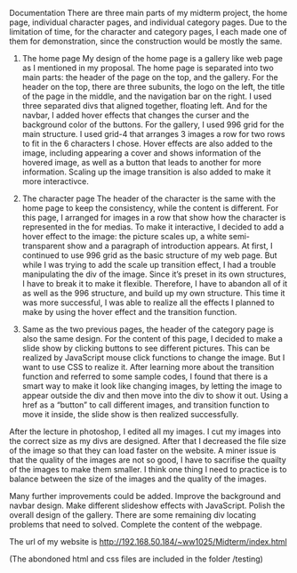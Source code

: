 Documentation
There are three main parts of my midterm project, the home page, individual character pages, and individual category pages. Due to the limitation of time, for the character and category pages, I each made one of them for demonstration, since the construction would be mostly the same.

1.	The home page
My design of the home page is a gallery like web page as I mentioned in my proposal. The home page is separated into two main parts: the header of the page on the top, and the gallery.
For the header on the top, there are three subunits, the logo on the left, the title of the page in the middle, and the navigation bar on the right. I used three separated divs that aligned together, floating left. And for the navbar, I added hover effects that changes the curser and the background color of the buttons. 
For the gallery, I used 996 grid for the main structure. I used grid-4 that arranges 3 images a row for two rows to fit in the 6 characters I chose. Hover effects are also added to the image, including appearing a cover and shows information of the hovered image, as well as a button that leads to another for more information. Scaling up the image transition is also added to make it more interactivce.

2.	The character page
The header of the character is the same with the home page to keep the consistency, while the content is different. 
For this page, I arranged for images in a row that show how the character is represented in the for medias. To make it interactive, I decided to add a hover effect to the image: the picture scales up, a white semi-transparent show and a paragraph of introduction appears. At first, I continued to use 996 grid as the basic structure of my web page. But while I was trying to add the scale up transition effect, I had a trouble manipulating the div of the image. Since it’s preset in its own structures, I have to break it to make it flexible. Therefore, I have to abandon all of it as well as the 996 structure, and build up my own structure. This time it was more successful, I was able to realize all the effects I planned to make by using the hover effect and the transition function.

3.	Same as the two previous pages, the header of the category page is also the same design.
For the content of this page, I decided to make a slide show by clicking buttons to see different pictures. This can be realized by JavaScript mouse click functions to change the image. But I want to use CSS to realize it. After learning more about the transition function and referred to some sample codes, I found that there is a smart way to make it look like changing images, by letting the image to appear outside the div and then move into the div to show it out. Using a href as a “button” to call different images, and transition function to move it inside, the slide show is then realized successfully.

After the lecture in photoshop, I edited all my images. I cut my images into the correct size as my divs are designed. After that I decreased the file size of the image so that they can load faster on the website. A miner issue is that the quality of the images are not so good, I have to sacrifise the quailty of the images to make them smaller. I think one thing I need to practice is to balance between the size of the images and the quality of the images.

Many further improvements could be added. Improve the background and navbar design. Make different slideshow effects with JavaScript. Polish the overall design of the gallery. There are some remaining div locating problems that need to solved. Complete the content of the webpage.  

The url of my website is http://192.168.50.184/~ww1025/Midterm/index.html

(The abondoned html and css files are included in the folder /testing)
